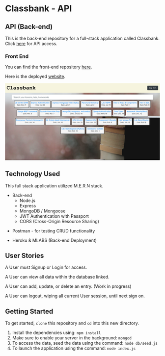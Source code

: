 # Classbank - API

## API (Back-end)

This is the back-end repository for a full-stack application called Classbank. Click [here](https://classbank.herokuapp.com/lesson
) for API access.

### Front End

You can find the front-end repository [here](https://github.com/pistolphat/Classbank).

Here is the deployed [website](http://classbank.surge.sh).

![](planning/Classbank%20SS.png)

## Technology Used

This full stack application utilized M.E.R.N stack.

- Back-end
  - Node.js
  - Express
  - MongoDB / Mongoose
  - JWT Authentication with Passport
  - CORS (Cross-Origin Resource Sharing)

* Postman - for testing CRUD functionality

* Heroku & MLABS (Back-end Deployment)

## User Stories

A User must Signup or Login for access.

A User can view all data within the database linked.

A User can add, update, or delete an entry. (Work in progress)

A User can logout, wiping all current User session, until next sign on.

## Getting Started

To get started, ```clone``` this repository and ```cd``` into this new directory.

1. Install the dependencies using:  ```npm install```
2. Make sure to enable your server in the background:  ```mongod```
3. To access the data, seed the data using the command:  ```node db/seed.js```
4. To launch the application using the command:  ```node index.js```

